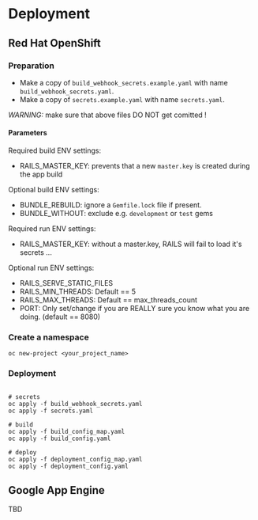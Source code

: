# Deployment

## Red Hat OpenShift

### Preparation

* Make a copy of `build_webhook_secrets.example.yaml` with name `build_webhook_secrets.yaml`. 
* Make a copy of `secrets.example.yaml` with name `secrets.yaml`. 

*WARNING:* make sure that above files DO NOT get comitted !

#### Parameters

Required build ENV settings:

* RAILS_MASTER_KEY: prevents that a new `master.key` is created during the app build

Optional build ENV settings:

* BUNDLE_REBUILD: ignore a `Gemfile.lock` file if present.
* BUNDLE_WITHOUT: exclude e.g. `development` or `test` gems

Required run ENV settings:

* RAILS_MASTER_KEY: without a master.key, RAILS will fail to load it's secrets ...

Optional run ENV settings:

* RAILS_SERVE_STATIC_FILES
* RAILS_MIN_THREADS: Default == 5
* RAILS_MAX_THREADS: Default == max_threads_count
* PORT: Only set/change if you are REALLY sure you know what you are doing. (default == 8080)


### Create a namespace

```shell
oc new-project <your_project_name>
```

### Deployment

```shell

# secrets
oc apply -f build_webhook_secrets.yaml
oc apply -f secrets.yaml

# build
oc apply -f build_config_map.yaml
oc apply -f build_config.yaml

# deploy
oc apply -f deployment_config_map.yaml
oc apply -f deployment_config.yaml

```

## Google App Engine

TBD